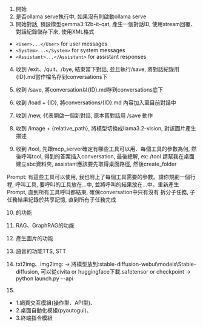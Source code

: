 1. 開始
2. 是否ollama serve執行中, 如果沒有則啟動ollama serve
3. 開始對話, 預設模型gemma3:12b-it-qat, 產生一個對話ID, 使用stream回覆、對話紀錄儲存下來, 使用XML格式
  - `<User>...</User>` for user messages
  - `<System>...</System>` for system messages
  - `<Assistant>...</Assistant>` for assistant responses
4. 收到 /exit、/quit、/bye, 結束當下對話, 並且執行/save, 將對話紀錄用{ID}.md當作檔名存到conversations下
5. 收到 /save, 將conversation以{ID}.md存到conversations底下
6. 收到 /load + {ID}, 將conversations/{ID}.md 內容加入至目前對話中
7. 收到 /new, 代表開啟一個新對話, 原本舊對話用 /save 動作


8. 收到 /image + {relative_path}, 將模型切換成llama3.2-vision, 對該圖片產生描述
9. 收到 /tool, 先跟mcp_server確定有哪些工具可以用、每個工具的參數為何, 然後呼叫tool, 得到的答案插入conversation, 最後總解, ex: /tool 請幫我在桌面建立abc資料夾, assistant應該要先取得桌面路徑, 然後create_folder

Prompt: 有這些工具可以使用, 我也附上了每個工具需要的參數。請你規劃一個行程, 呼叫工具, 要呼叫的工具放在<tool>...</tool>中, 並將呼叫的結果放在<result>...</result>中。重新產生Prompt, 直到所有工具呼叫都結束, 確保conversation中只有<result>沒有<tool>
拆分子任務, 子任務結果紀錄於共享記憶, 直到所有子任務完成


10. <think></think>的功能
11. RAG、GraphRAG的功能
12. 產生圖片的功能
13. 語音的功能TTS, STT


14. txt2img、img2img:
-> 將模型放到:stable-diffusion-webui\models\Stable-diffusion, 可以從civita or huggingface下載.safetensor or checkpoint
-> python launch.py --api

15.
* 1.網頁交互模組(操作型、API型)、
* 2.桌面自動化模組(pyautogui)、
* 3.終端指令模組
